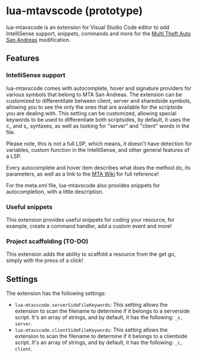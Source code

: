 # lua-mtavscode (prototype)

lua-mtavscode is an extension for Visual Studio Code editor to add IntelliSense support, snippets, commands and more for the [Multi Theft Auto San Andreas](https://mtasa.com) modification.

## Features

### IntelliSense support

lua-mtavscode comes with autocomplete, hover and signature providers for various symbols that belong to MTA San Andreas. The extension can be customized to differentitate between client, server and sharedside symbols, allowing you to see the only the ones that are available for the scriptside you are dealing with. This setting can be customized, allowing special keywords to be used to differentiate both scriptsides, by default, it uses the c_ and s_ syntaxes, as well as looking for "server" and "client" words in the file.

Please note, this is not a full LSP, which means, it doesn't have detection for variables, custom function in the IntelliSense, and other general features of a LSP.

Every autocomplete and hover item describes what does the method do, its parameters, as well as a link to the [MTA Wiki](https://wiki.multitheftauto.com) for full reference!

For the meta.xml file, lua-mtavscode also provides snippets for autocompletion, with a little description.

### Useful snippets

This extension provides useful snippets for coding your resource, for example, create a command handler, add a custom event and more!

### Project scaffolding (TO-DO)

This extension adds the ability to scaffold a resource from the get go, simply with the press of a click!

## Settings

The extension has the following settings:

* ``lua-mtavscode.serverSideFileKeywords``: This setting allows the extension to scan the filename to determine if it belongs to a serverside script. It's an array of strings, and by default, it has the following: ``_s, server``.
* ``lua-mtavscode.clientSideFileKeywords``: This setting allows the extension to scan the filename to determine if it belongs to a clientside script. It's an array of strings, and by default, it has the following: ``_c, client``.